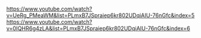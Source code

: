 https://www.youtube.com/watch?v=UeRg_PMeaWM&list=PLmxB7JSpraiep6kr802UDqiAIU-76nGfc&index=5  
https://www.youtube.com/watch?v=0IQHR6g4zLA&list=PLmxB7JSpraiep6kr802UDqiAIU-76nGfc&index=6
